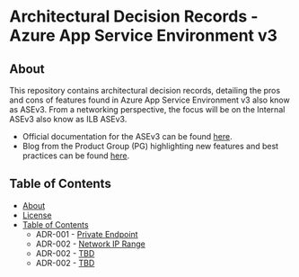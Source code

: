 # Architectural Decision Records - Azure App Service Environment v3

## About

This repository contains architectural decision records, detailing the pros and cons of features found in Azure App Service Environment v3 also know as ASEv3.  From a networking perspective, the focus will be on the Internal ASEv3 also know as ILB ASEv3.

- Official documentation for the ASEv3 can be found [here](https://learn.microsoft.com/en-us/azure/app-service/environment/).
- Blog from the Product Group (PG) highlighting new features and best practices can be found [here](https://azure.github.io/AppService/).

## Table of Contents

- [About](#about)
- [License](./LICENSE)
- [Table of Contents](#table-of-contents)
  - ADR-001 - [Private Endpoint](./adr-001-private-endpoint.md)
  - ADR-002 - [Network IP Range](./adr-002-network-ip-range.md)
  - ADR-002 - [TBD](./page2.md)
  - ADR-002 - [TBD](./page2.md)
